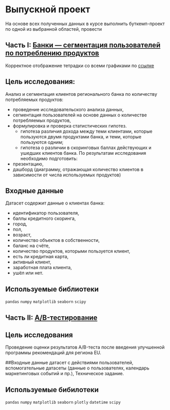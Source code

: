 # Выпускной проект
На основе всех полученных данных в курсе выполнить буткемп-проект по одной из выбранной областей, провести

## Часть I: [Банки — cегментация пользователей по потреблению продуктов](https://github.com/egormusalimov/Yandex-Practicum/blob/main/graduation/banks_final.ipynb)
Корректное отображение тетрадки со всеми графиками по [ссылке](https://nbviewer.org/github/egormusalimov/Yandex-Practicum/blob/main/graduation/banks_final.ipynb)
## Цель исследования: 
Анализ и сегментация клиентов регионального банка по количеству потребляемых продуктов:
- проведение исследовательского анализа данных,
- сегментация пользователей на основе данных о количестве потребляемых продуктов,
- формулировка и проверка статистических гипотез.
   - гипотеза различия дохода между теми клиентами, которые пользуются двумя продуктами банка, и теми, которые пользуются одним;
   - гипотеза о различии в скоринговых баллах действующих и ушедших клиентов банка.
По результатам исследования необходимо подготовить:
- презентацию,
- дашборд (диаграмму, отражающая количество клиентов в зависимости от числа используемых продуктов)
## Входные данные
Датасет содержит данные о клиентах банка:

- идентификатор пользователя,
- баллы кредитного скоринга,
- город,
- пол,
- возраст,
- количество объектов в собственности,
- баланс на счёте,
- количество продуктов, которыми пользуется клиент,
- есть ли кредитная карта,
- активный клиент,
- заработная плата клиента,
- ушёл или нет.
## Используемые библиотеки
`pandas` `numpy` `matplotlib` `seaborn` `scipy`

## Часть II: [A/B-тестирование](https://github.com/egormusalimov/Yandex-Practicum/blob/main/graduation/a_b_final.ipynb)
## Цель исследования
Проведение оценки результатов A/B-теста после введения улучшенной программы рекомендаций для региона EU.

##Входные данные
датасет с действиями пользователей,
вспомогательные датасеты (данные о пользователях, календарь маркетинговых событий и пр.),
Техническое задание.
## Используемые бибилотеки
`pandas` `numpy` `matplotlib` `seaborn` `plotly` `datetime` `scipy`
